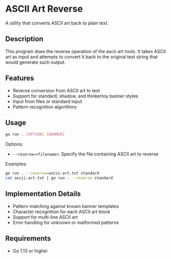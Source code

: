 # ASCII Art Reverse

A utility that converts ASCII art back to plain text.

## Description

This program does the reverse operation of the ascii-art tools. It takes ASCII art as input and attempts to convert it back to the original text string that would generate such output.

## Features

- Reverse conversion from ASCII art to text
- Support for standard, shadow, and thinkertoy banner styles
- Input from files or standard input
- Pattern recognition algorithms

## Usage

```bash
go run . [OPTION] [BANNER]
```

Options:
- `--reverse=<filename>`: Specify the file containing ASCII art to reverse

Examples:
```bash
go run . --reverse=ascii-art.txt standard
cat ascii-art.txt | go run . --reverse standard
```

## Implementation Details

- Pattern matching against known banner templates
- Character recognition for each ASCII art block
- Support for multi-line ASCII art
- Error handling for unknown or malformed patterns

## Requirements

- Go 1.13 or higher
